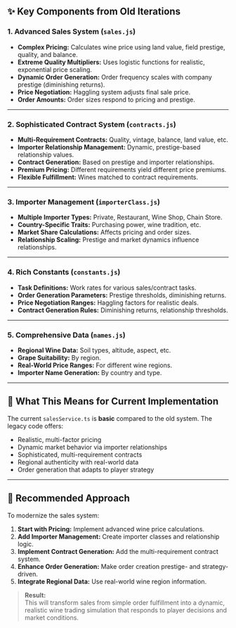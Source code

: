 ## ✨ Key Components from Old Iterations

### 1. **Advanced Sales System** (`sales.js`)
- **Complex Pricing:** Calculates wine price using land value, field prestige, quality, and balance.
- **Extreme Quality Multipliers:** Uses logistic functions for realistic, exponential price scaling.
- **Dynamic Order Generation:** Order frequency scales with company prestige (diminishing returns).
- **Price Negotiation:** Haggling system adjusts final sale price.
- **Order Amounts:** Order sizes respond to pricing and prestige.

---

### 2. **Sophisticated Contract System** (`contracts.js`)
- **Multi-Requirement Contracts:** Quality, vintage, balance, land value, etc.
- **Importer Relationship Management:** Dynamic, prestige-based relationship values.
- **Contract Generation:** Based on prestige and importer relationships.
- **Premium Pricing:** Different requirements yield different price premiums.
- **Flexible Fulfillment:** Wines matched to contract requirements.

---

### 3. **Importer Management** (`importerClass.js`)
- **Multiple Importer Types:** Private, Restaurant, Wine Shop, Chain Store.
- **Country-Specific Traits:** Purchasing power, wine tradition, etc.
- **Market Share Calculations:** Affects pricing and order sizes.
- **Relationship Scaling:** Prestige and market dynamics influence relationships.

---

### 4. **Rich Constants** (`constants.js`)
- **Task Definitions:** Work rates for various sales/contract tasks.
- **Order Generation Parameters:** Prestige thresholds, diminishing returns.
- **Price Negotiation Ranges:** Haggling factors for realistic deals.
- **Contract Generation Rules:** Diminishing returns, relationship thresholds.

---

### 5. **Comprehensive Data** (`names.js`)
- **Regional Wine Data:** Soil types, altitude, aspect, etc.
- **Grape Suitability:** By region.
- **Real-World Price Ranges:** For different wine regions.
- **Importer Name Generation:** By country and type.

---

## 📝 What This Means for Current Implementation

The current `salesService.ts` is **basic** compared to the old system. The legacy code offers:
- Realistic, multi-factor pricing
- Dynamic market behavior via importer relationships
- Sophisticated, multi-requirement contracts
- Regional authenticity with real-world data
- Order generation that adapts to player strategy

---

## 🚀 Recommended Approach

To modernize the sales system:
1. **Start with Pricing:** Implement advanced wine price calculations.
2. **Add Importer Management:** Create importer classes and relationship logic.
3. **Implement Contract Generation:** Add the multi-requirement contract system.
4. **Enhance Order Generation:** Make order creation prestige- and strategy-driven.
5. **Integrate Regional Data:** Use real-world wine region information.

> **Result:**  
> This will transform sales from simple order fulfillment into a dynamic, realistic wine trading simulation that responds to player decisions and market conditions.